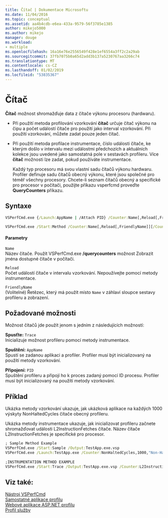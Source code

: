 ```yaml
---
title: Čítač | Dokumentace Microsoftu
ms.date: 11/04/2016
ms.topic: conceptual
ms.assetid: aa4b4cdb-e6ea-433a-9579-56f3785e1385
author: mikejo5000
ms.author: mikejo
manager: douge
ms.workload:
- multiple
ms.openlocfilehash: 16a16e76e2556549f428e1ef6554a3ff2c2a29ab
ms.sourcegitcommit: 37fb7075b0a65d2add3b137a5230767aa3266c74
ms.translationtype: MT
ms.contentlocale: cs-CZ
ms.lasthandoff: 01/02/2019
ms.locfileid: "53835367"
---
```

# <a name="counter"></a>Čítač
**Čítač** možnost shromažďuje data z čítače výkonu procesoru (hardwaru).  
  
- Při použití metoda profilování vzorkování **čítač** určuje čítač výkonu na čipu a počet událostí čítače pro použití jako interval vzorkování. Při použití vzorkování, můžete zadat pouze jeden čítač.  
  
- Při použití metoda profilace instrumentace, číslo události čítače, ke kterým došlo v intervalu mezi událostmi předchozích a aktuálních kolekce jsou uvedené jako samostatná pole v sestavách profileru. Více **čítač** možnosti lze zadat, pokud používáte instrumentace.  
  
  Každý typ procesoru má svou vlastní sadu čítačů výkonu hardwaru. Profiler definuje sadu čítačů obecný výkonu, které jsou společné pro téměř všechny procesory. Chcete-li seznam čítačů obecný a specifické pro procesor v počítači, použijte příkazu vsperfcmd proveďte **QueryCounters** příkazu.  
  
## <a name="syntax"></a>Syntaxe  
  
```cmd  
VSPerfCmd.exe {/Launch:AppName | /Attach PID} /Counter:Name[,Reload[,FriendlyName]][Options]  
```  
  
```cmd  
VSPerfCmd.exe /Start:Method /Counter:Name[,Reload[,FriendlyName]][/Counter:Name[,Reload[,FriendlyName]]][Options]  
```  
  
#### <a name="parameters"></a>Parametry  
 `Name`  
 Název čítače. Použít VSPerfCmd.exe **/querycounters** možnost Zobrazit jména dostupné čítače v počítači.  
  
 `Reload`  
 Počet událostí čítače v intervalu vzorkování. Nepoužívejte pomocí metody instrumentace.  
  
 `FriendlyName`  
 (Volitelné) Řetězec, který má použít místo `Name` v záhlaví sloupce sestavy profileru a zobrazení.  
  
## <a name="required-options"></a>Požadované možnosti  
 Možnost čítačů jde použít jenom s jedním z následujících možností:  
  
 **Spusťte:** `Trace`  
 Inicializuje možnost profileru pomocí metody instrumentace.  
  
 **Spuštění:** `AppName`  
 Spustí se zadanou aplikaci a profiler. Profiler musí být inicializovaný na použití metody vzorkování.  
  
 **Připojení:** `PID`  
 Spuštění profileru a připojí ho k proces zadaný pomocí ID procesu. Profiler musí být inicializovaný na použití metody vzorkování.  
  
## <a name="example"></a>Příklad  
 Ukázka metody vzorkování ukazuje, jak ukázková aplikace na každých 1000 výskyty NonHaltedCycles čítače obecný profileru.  
  
 Ukázka metody instrumentace ukazuje, jak inicializovat profileru začnete shromažďovat události L2InstructionFetches čítače. Název čítače L2InstructionFetches je specifické pro procesor.  
  
```cmd  
; Sample Method Example  
VSPerfCmd.exe /Start:Sample /Output:TestApp.exe.vsp  
VSPerfCmd.exe /Launch:TestApp.exe /Counter:NonHaltedCycles,1000,"Non-Halted Cycles"  
  
;INSTRUMENTATION METHOD EXAMPLE  
VSPerfCmd.exe /Start:Trace /Output:TestApp.exe.vsp /Counter:L2InstructionFetches,,"L2 Cache Instruction Fetches"  
```  
  
## <a name="see-also"></a>Viz také:  
 [Nástroj VSPerfCmd](../profiling/vsperfcmd.md)   
 [Samostatné aplikace profilu](../profiling/command-line-profiling-of-stand-alone-applications.md)   
 [Webové aplikace ASP.NET profilu](../profiling/command-line-profiling-of-aspnet-web-applications.md)   
 [Profil služby](../profiling/command-line-profiling-of-services.md)